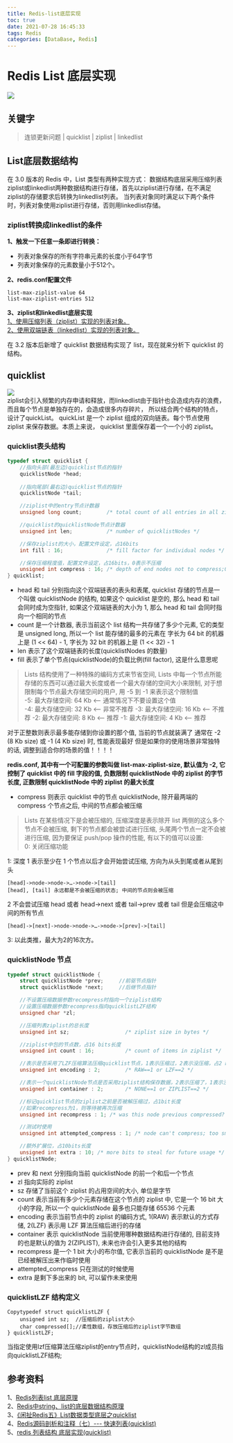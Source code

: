 ```yaml
---
title: Redis-list底层实现
toc: true
date: 2021-07-28 16:45:33
tags: Redis
categories: [DataBase, Redis]
---
```


# Redis List 底层实现

![](https://oscimg.oschina.net/oscnet/up-c8da12582edb1a4320e17096efc9b9103a2.png)   

## 关键字
> 连锁更新问题 | quicklist | ziplist | linkedlist 

## List底层数据结构 
在 3.0 版本的 Redis 中，List 类型有两种实现方式：
数据结构底层采用压缩列表ziplist或linkedlist两种数据结构进行存储，首先以ziplist进行存储，在不满足ziplist的存储要求后转换为linkedlist列表。
当列表对象同时满足以下两个条件时，列表对象使用ziplist进行存储，否则用linkedlist存储。

### ziplist转换成linkedlist的条件
**1、触发一下任意一条即进行转换：**
- 列表对象保存的所有字符串元素的长度小于64字节  
- 列表对象保存的元素数量小于512个。

**2、redis.conf配置文件**
```text
list-max-ziplist-value 64 
list-max-ziplist-entries 512 
```
**3、ziplist和linkedlist底层实现**  
[1、使用压缩列表（ziplist）实现的列表对象。]()  
[2、使用双端链表（linkedlist）实现的列表对象。]()  

在 3.2 版本后新增了 quicklist 数据结构实现了 list，现在就来分析下 quicklist 的结构。    

## quicklist
![](https://oscimg.oschina.net/oscnet/up-558f859ac71d40fd122bae2ebdb0a9eb055.png)  
ziplist会引入频繁的内存申请和释放，而linkedlist由于指针也会造成内存的浪费，而且每个节点是单独存在的，会造成很多内存碎片，
所以结合两个结构的特点，设计了quickList。
quickList 是一个 ziplist 组成的双向链表。每个节点使用 ziplist 来保存数据。本质上来说， quicklist 里面保存着一个一个小的 ziplist。

### quicklist表头结构
```c++
typedef struct quicklist {
    //指向头部(最左边)quicklist节点的指针
    quicklistNode *head;
    
    //指向尾部(最右边)quicklist节点的指针
    quicklistNode *tail;

    //ziplist中的entry节点计数器
    unsigned long count;        /* total count of all entries in all ziplists */

    //quicklist的quicklistNode节点计数器
    unsigned int len;           /* number of quicklistNodes */

    //保存ziplist的大小，配置文件设定，占16bits
    int fill : 16;              /* fill factor for individual nodes */

    //保存压缩程度值，配置文件设定，占16bits，0表示不压缩
    unsigned int compress : 16; /* depth of end nodes not to compress;0=off */
} quicklist;
```

- head 和 tail 分别指向这个双端链表的表头和表尾, quicklist 存储的节点是一个叫做 quicklistNode 的结构, 如果这个 quicklist 是空的, 
那么 head 和 tail 会同时成为空指针, 如果这个双端链表的大小为 1, 那么 head 和 tail 会同时指向一个相同的节点
- count 是一个计数器, 表示当前这个 list 结构一共存储了多少个元素, 它的类型是 unsigned long, 所以一个 list 能存储的最多的元素在 字长为 64 bit 的机器上是 (1 << 64) - 1, 字长为 32 bit 的机器上是 (1 << 32) - 1
- len 表示了这个双端链表的长度(quicklistNodes 的数量)
- fill 表示了单个节点(quicklistNode)的负载比例(fill factor), 这是什么意思呢 
> Lists 结构使用了一种特殊的编码方式来节省空间, Lists 中每一个节点所能存储的东西可以通过最大长度或者一个最大存储的空间大小来限制, 
> 对于想限制每个节点最大存储空间的用户, 用 -5 到 -1 来表示这个限制值  
-5: 最大存储空间: 64 Kb <-- 通常情况下不要设置这个值    
-4: 最大存储空间: 32 Kb <-- 非常不推荐
-3: 最大存储空间: 16 Kb <-- 不推荐
-2: 最大存储空间: 8 Kb <-- 推荐
-1: 最大存储空间: 4 Kb <-- 推荐    

对于正整数则表示最多能存储到你设置的那个值, 当前的节点就装满了
通常在 -2 (8 Kb size) 或 -1 (4 Kb size) 时, 性能表现最好
但是如果你的使用场景非常独特的话, 调整到适合你的场景的值！！！！

**redis.conf, 其中有一个可配置的参数叫做 list-max-ziplist-size, 默认值为 -2, 它控制了 quicklist 中的 fill 字段的值, 负数限制 quicklistNode 中的 ziplist 的字节长度, 正数限制 quicklistNode 中的 ziplist 的最大长度**  

- compress 则表示 quicklist 中的节点 quicklistNode, 除开最两端的 compress 个节点之后, 中间的节点都会被压缩
>Lists 在某些情况下是会被压缩的, 压缩深度是表示除开 list 两侧的这么多个节点不会被压缩, 剩下的节点都会被尝试进行压缩, 头尾两个节点一定不会被进行压缩, 
> 因为要保证 push/pop 操作的性能, 有以下的值可以设置:  
0: 关闭压缩功能

 1: 深度 1 表示至少在 1 个节点以后才会开始尝试压缩, 方向为从头到尾或者从尾到头
```text
[head]->node->node->…->node->[tail]
[head], [tail] 永远都是不会被压缩的状态; 中间的节点则会被压缩
```
2 不会尝试压缩 head 或者 head->next 或者 tail->prev 或者 tail 但是会压缩这中间的所有节点
```text
[head]->[next]->node->node->…->node->[prev]->[tail]
```
3: 以此类推，最大为2的16次方。  


### quicklistNode 节点
```c++
typedef struct quicklistNode {
    struct quicklistNode *prev;     //前驱节点指针
    struct quicklistNode *next;     //后继节点指针

    //不设置压缩数据参数recompress时指向一个ziplist结构
    //设置压缩数据参数recompress指向quicklistLZF结构
    unsigned char *zl;

    //压缩列表ziplist的总长度
    unsigned int sz;                  /* ziplist size in bytes */

    //ziplist中包的节点数，占16 bits长度
    unsigned int count : 16;          /* count of items in ziplist */

    //表示是否采用了LZF压缩算法压缩quicklist节点，1表示压缩过，2表示没压缩，占2 bits长度
    unsigned int encoding : 2;        /* RAW==1 or LZF==2 */

    //表示一个quicklistNode节点是否采用ziplist结构保存数据，2表示压缩了，1表示没压缩，默认是2，占2bits长度
    unsigned int container : 2;       /* NONE==1 or ZIPLIST==2 */

    //标记quicklist节点的ziplist之前是否被解压缩过，占1bit长度
    //如果recompress为1，则等待被再次压缩
    unsigned int recompress : 1; /* was this node previous compressed? */

    //测试时使用
    unsigned int attempted_compress : 1; /* node can't compress; too small */

    //额外扩展位，占10bits长度
    unsigned int extra : 10; /* more bits to steal for future usage */
} quicklistNode;
```
- prev 和 next 分别指向当前 quicklistNode 的前一个和后一个节点
- zl 指向实际的 ziplist
- sz 存储了当前这个 ziplist 的占用空间的大小, 单位是字节
- count 表示当前有多少个元素存储在这个节点的 ziplist 中, 它是一个 16 bit 大小的字段, 所以一个 quicklistNode 最多也只能存储 65536 个元素
- encoding 表示当前节点中的 ziplist 的编码方式, 1(RAW) 表示默认的方式存储, 2(LZF) 表示用 LZF 算法压缩后进行的存储 
- container 表示 quicklistNode 当前使用哪种数据结构进行存储的, 目前支持的也是默认的值为 2(ZIPLIST), 未来也许会引入更多其他的结构
- recompress 是一个 1 bit 大小的布尔值, 它表示当前的 quicklistNode 是不是已经被解压出来作临时使用
- attempted_compress 只在测试的时候使用
- extra 是剩下多出来的 bit, 可以留作未来使用


### quicklistLZF 结构定义
```text
Copytypedef struct quicklistLZF {
    unsigned int sz;  //压缩后的ziplist大小
    char compressed[];//柔性数组，存放压缩后的ziplist字节数组
} quicklistLZF;
```
当指定使用lzf压缩算法压缩ziplist的entry节点时，quicklistNode结构的zl成员指向quicklistLZF结构;   




## 参考资料
1、[Redis列表list 底层原理](https://zhuanlan.zhihu.com/p/102422311)  
2、[Redis中string、list的底层数据结构原理](https://cloud.tencent.com/developer/article/1710612)  
3、[《闲扯Redis五》List数据类型底层之quicklist](https://cloud.tencent.com/developer/article/1619920)  
4、[Redis源码剖析和注释（七）--- 快速列表(quicklist)](https://blog.csdn.net/men_wen/article/details/70229375)  
5、[redis 列表结构 底层实现(quicklist)](https://blog.csdn.net/qq_31720329/article/details/99938219)  